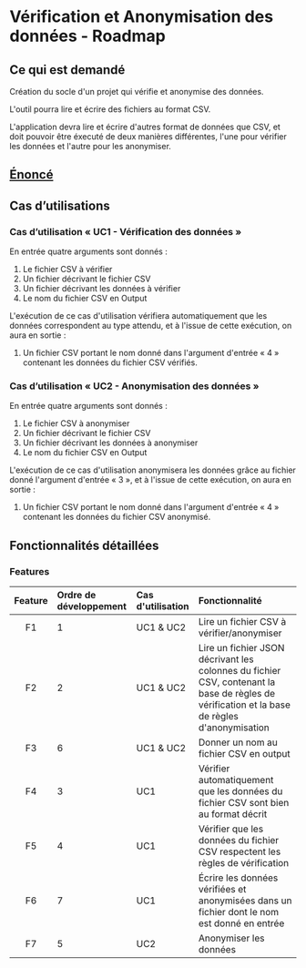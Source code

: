 # Vérification et Anonymisation des données - Roadmap

## Ce qui est demandé

Création du socle d'un projet qui vérifie et anonymise des données.

L'outil  pourra lire et écrire des fichiers au format CSV. 

L'application devra lire et écrire d'autres format de données que CSV, et doit pouvoir être éxecuté de deux manières différentes, l'une pour vérifier les données et l'autre pour les anonymiser.


## [Énoncé](https://github.com/emerite-neou/2019-DAUPHINE-M1/blob/master/projet/sujet.md)

## Cas d’utilisations

### Cas d’utilisation « UC1 - Vérification des données »
En entrée quatre arguments sont donnés : 

1. Le fichier CSV à vérifier 
2. Un fichier décrivant le fichier CSV
3. Un fichier décrivant les données à vérifier
4. Le nom du fichier CSV en Output

L'exécution de ce cas d'utilisation vérifiera automatiquement que les données correspondent au type attendu, et à l'issue de cette exécution, on aura en sortie :

1. Un fichier CSV portant le nom donné dans l'argument d'entrée « 4 » contenant les données du fichier CSV vérifiés.
### Cas d’utilisation « UC2 - Anonymisation des données »

En entrée quatre arguments sont donnés : 

1. Le fichier CSV à anonymiser 
2. Un fichier décrivant le fichier CSV
3. Un fichier décrivant les données à anonymiser
4. Le nom du fichier CSV en Output

L'exécution de ce cas d'utilisation anonymisera les données grâce au fichier donné l'argument d'entrée « 3 », et à l'issue de cette exécution, on aura en sortie :

1. Un fichier CSV portant le nom donné dans l'argument d'entrée « 4 » contenant les données du fichier CSV anonymisé.

## Fonctionnalités détaillées
 
### Features 
Feature| Ordre de développement| Cas d'utilisation|Fonctionnalité |
|:--------:|:----|:----|:------------|
| F1 | 1 |  UC1 & UC2 | Lire un fichier CSV à vérifier/anonymiser  | 
| F2 | 2 |  UC1 & UC2 | Lire un fichier JSON décrivant les colonnes du fichier CSV, contenant la base de règles de vérification et la base de règles d'anonymisation| 
| F3 | 6 |  UC1 & UC2 | Donner un nom au fichier CSV en output|
| F4 | 3 |  UC1 | Vérifier automatiquement que les données du fichier CSV sont bien au format décrit|
| F5 | 4 |  UC1 | Vérifier que les données du fichier CSV respectent les règles de vérification|
| F6 | 7 |  UC1 | Écrire les données vérifiées et anonymisées dans un fichier dont le nom est donné en entrée |
| F7 | 5 |  UC2 | Anonymiser les données |
